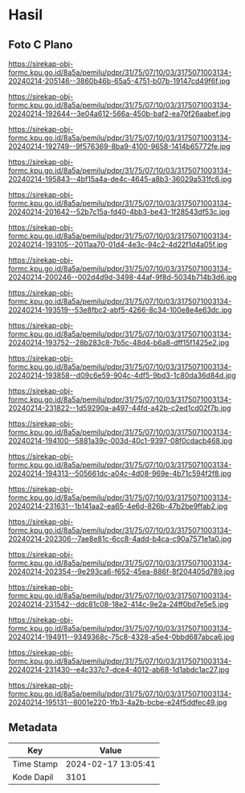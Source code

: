 # Hasil

## Foto C Plano

https://sirekap-obj-formc.kpu.go.id/8a5a/pemilu/pdpr/31/75/07/10/03/3175071003134-20240214-205146--3860b46b-65a5-4751-b07b-19147cd49f6f.jpg

https://sirekap-obj-formc.kpu.go.id/8a5a/pemilu/pdpr/31/75/07/10/03/3175071003134-20240214-192644--3e04a612-566a-450b-baf2-ea70f26aabef.jpg

https://sirekap-obj-formc.kpu.go.id/8a5a/pemilu/pdpr/31/75/07/10/03/3175071003134-20240214-192749--9f576369-8ba9-4100-9658-1414b65772fe.jpg

https://sirekap-obj-formc.kpu.go.id/8a5a/pemilu/pdpr/31/75/07/10/03/3175071003134-20240214-195843--4bf15a4a-de4c-4645-a8b3-36029a531fc6.jpg

https://sirekap-obj-formc.kpu.go.id/8a5a/pemilu/pdpr/31/75/07/10/03/3175071003134-20240214-201642--52b7c15a-fd40-4bb3-be43-1f28543df53c.jpg

https://sirekap-obj-formc.kpu.go.id/8a5a/pemilu/pdpr/31/75/07/10/03/3175071003134-20240214-193105--2011aa70-01d4-4e3c-94c2-4d22f1d4a05f.jpg

https://sirekap-obj-formc.kpu.go.id/8a5a/pemilu/pdpr/31/75/07/10/03/3175071003134-20240214-200246--002d4d9d-3498-44af-9f8d-5034b714b3d6.jpg

https://sirekap-obj-formc.kpu.go.id/8a5a/pemilu/pdpr/31/75/07/10/03/3175071003134-20240214-193519--53e8fbc2-abf5-4266-8c34-100e8e4e63dc.jpg

https://sirekap-obj-formc.kpu.go.id/8a5a/pemilu/pdpr/31/75/07/10/03/3175071003134-20240214-193752--28b283c8-7b5c-48d4-b6a8-dff15f1425e2.jpg

https://sirekap-obj-formc.kpu.go.id/8a5a/pemilu/pdpr/31/75/07/10/03/3175071003134-20240214-193858--d09c6e59-904c-4df5-9bd3-1c80da36d84d.jpg

https://sirekap-obj-formc.kpu.go.id/8a5a/pemilu/pdpr/31/75/07/10/03/3175071003134-20240214-231822--1d59290a-a497-44fd-a42b-c2ed1cd02f7b.jpg

https://sirekap-obj-formc.kpu.go.id/8a5a/pemilu/pdpr/31/75/07/10/03/3175071003134-20240214-194100--5881a39c-003d-40c1-9397-08f0cdacb468.jpg

https://sirekap-obj-formc.kpu.go.id/8a5a/pemilu/pdpr/31/75/07/10/03/3175071003134-20240214-194313--505661dc-a04c-4d08-969e-4b71c594f2f8.jpg

https://sirekap-obj-formc.kpu.go.id/8a5a/pemilu/pdpr/31/75/07/10/03/3175071003134-20240214-231631--1b141aa2-ea65-4e6d-826b-47b2be9ffab2.jpg

https://sirekap-obj-formc.kpu.go.id/8a5a/pemilu/pdpr/31/75/07/10/03/3175071003134-20240214-202306--7ae8e81c-6cc8-4add-b4ca-c90a7571e1a0.jpg

https://sirekap-obj-formc.kpu.go.id/8a5a/pemilu/pdpr/31/75/07/10/03/3175071003134-20240214-202354--9e293ca6-f652-45ea-886f-8f204405d789.jpg

https://sirekap-obj-formc.kpu.go.id/8a5a/pemilu/pdpr/31/75/07/10/03/3175071003134-20240214-231542--ddc81c08-18e2-414c-9e2a-24ff0bd7e5e5.jpg

https://sirekap-obj-formc.kpu.go.id/8a5a/pemilu/pdpr/31/75/07/10/03/3175071003134-20240214-194911--9349368c-75c8-4328-a5e4-0bbd687abca6.jpg

https://sirekap-obj-formc.kpu.go.id/8a5a/pemilu/pdpr/31/75/07/10/03/3175071003134-20240214-231430--e4c337c7-dce4-4012-ab68-1d1abdc1ac27.jpg

https://sirekap-obj-formc.kpu.go.id/8a5a/pemilu/pdpr/31/75/07/10/03/3175071003134-20240214-195131--8001e220-1fb3-4a2b-bcbe-e24f5ddfec49.jpg


## Metadata

| Key        | Value               |
| ---------- | ------------------- |
| Time Stamp | 2024-02-17 13:05:41 |
| Kode Dapil | 3101                |



